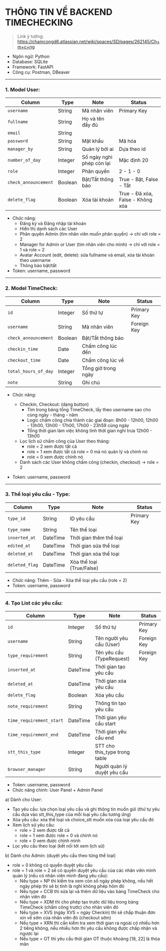# THÔNG TIN VỀ BACKEND TIMECHECKING
> Link ý tưởng: https://chamcongd6.atlassian.net/wiki/spaces/SD/pages/262145/Ch+m+c+ng 
+ Ngôn ngữ: Python
+ Database: SQLite
+ Framework: FastAPI
+ Công cụ: Postman, DBeaver
---

### 1. Model User: 
| Column             | Type      | Note                        | Status            |
|--------------------|-----------|-----------------------------|-------------------|
| `username`         | String    | Mã nhân viên                | Primary Key       |
| `fullname`         | String    | Họ và tên đầy đủ            |                   |
| `email`            | String    |                             |                   |
| `password`         | String    | Mật khẩu                    | Mã hóa            |
| `manager_by`       | String    | Quản lý bởi ai              | Dựa theo id       |
| `number_of_day`    | Integer   | Số ngày nghỉ phép còn lại   | Mặc định 20       |
| `role`             | Integer   | Phân quyền                  | 2 - 1 - 0         |
| `check_announcement`| Boolean  | Bật/Tắt thông báo           | True - Bật, False - Tắt |
| `delete_flag`      | Boolean   | Xóa tài khoản               | True - Đã xóa, False - Không xóa |

+ Chức năng: 
    + Đăng ký và Đăng nhập tài khoản
    + Hiển thị danh sách các User
    + Phân quyền Admin (tìm nhân viên muốn phân quyền) → chỉ với role = 2 
    + Manager for Admin or User (tìm nhân viên cho mình) → chỉ với role = 1 và role = 2
    + Avatar Account (edit, delete): sửa fullname và email, xóa tài khoản theo username
    + Thông báo bật/tắt 
+ Token: username, password
---

### 2. Model TimeCheck:
| Column               | Type     | Note                | Status         |
|----------------------|----------|---------------------|----------------|
| `id`                 | Integer  | Số thứ tự           | Primary Key    |
| `username`           | String   | Mã nhân viên        | Foreign Key    |
| `check_announcement` | Boolean  | Bật/Tắt thông báo   |                |
| `checkin_time`       | Date     | Chấm công lúc đến   |                |
| `checkout_time`      | Date     | Chấm công lúc về    |                |
| `total_hours_of_day` | Integer  | Tổng giờ trong ngày |                |
| `note`               | String   | Ghi chú             |                |

+ Chức năng:
    + Checkin, Checkout: (dạng button)
        + Tìm trong bảng tổng TimeCheck, lấy theo username sao cho cùng ngày - tháng - năm
        + Logic chấm công chia thành các giai đoạn: 8h00 - 12h00, 12h00 - 13h00, 13h00 - 17h00, 17h00 - 23h59 cùng ngày
        + Tổng thời gian làm việc không tính thời gian nghỉ trưa 12h00 - 13h00
    + Lọc lịch sử chấm công của User theo tháng:
        + role = 2 xem được tất cả
        + role = 1 xem được tất cả role = 0 mà nó quản lý và chính nó
        + role = 0 xem được chính nó
    + Danh sách các User không chấm công (checkin, checkout) → role = 2

+ Token: username, password
---

### 3. Thể loại yêu cầu - Type:
| Column       | Type      | Note                     | Status       |
|--------------|-----------|--------------------------|--------------|
| `type_id`    | String    | ID yêu cầu               | Primary Key  |
| `type_name`  | String    | Tên thể loại             |              |
| `inserted_at`| DateTime  | Thời gian thêm thể loại  |              |
| `edited_at`  | DateTime  | Thời gian sửa thể loại   |              |
| `deleted_at` | DateTime  | Thời gian xóa thể loại   |              |
| `deleted_flag`| DateTime  | Xóa thể loại (True/False)|              |

+ Chức năng: Thêm - Sửa - Xóa thể loại yêu cầu (role = 2)
+ Token: username, password
---

### 4. Tạo List các yêu cầu:
| Column                | Type      | Note                         | Status       |
|-----------------------|-----------|------------------------------|--------------|
| `id`                  | Integer   | Số thứ tự                    | Primary Key  |
| `username`            | String    | Tên người yêu cầu (User)     | Foreign Key  |
| `type_requirement`    | String    | Tên yêu cầu (TypeRequest)    | Foreign Key  |
| `inserted_at`         | DateTime  | Thời gian tạo yêu cầu        |              |
| `deleted_at`          | DateTime  | Thời gian xóa yêu cầu        |              |
| `delete_flag`         | Boolean   | Xóa yêu cầu                  |              |
| `note_requirement`    | String    | Thông tin tạo yêu cầu        |              |
| `time_requirement_start` | DateTime  | Thời gian yêu cầu start   |              |
| `time_requirement_end`   | DateTime  | Thời gian yêu cầu end     |              |
| `stt_this_type`       | Integer   | STT cho this_type trong table |              |
| `browser_manager`     | String    | Người quản lý duyệt yêu cầu  |              |

+ Token: username, password
+ Chức năng chính: User Panel + Admin Panel

a) Dành cho User:
+ Tạo yêu cầu: lựa chọn loại yêu cầu và ghi thông tin muốn gửi (thứ tự yêu cầu dựa vào stt_this_type của mỗi loại yêu cầu tương ứng)
+ Xóa yêu cầu: xóa thể loại và choice_stt muốn xóa của loại yêu cầu đó
+ Xem lịch sử yêu cầu:
    + role = 2 xem được tất cả
    + role = 1 xem được role = 0 và chính nó
    + role = 0 xem được chính mình
+ Lọc yêu cầu theo loại (kết nối tới xem lịch sử)

b) Dành cho Admin: (duyệt yêu cầu theo từng thể loại)
+ role = 0 không có quyền duyệt yêu cầu
+ role = 1 và role = 2 sẽ có quyền duyệt yêu cầu của các nhân viên mình quản lý (nếu có nhân viên mình đang yêu cầu):
    + Nếu type = NP thì kiểm tra xem còn số ngày phép không, nếu hết ngày phép thì sẽ bị tính là nghỉ không phép hôm đó
    + Nếu type = CCB thì sửa lại và thêm dữ liệu vào bảng TimeCheck cho nhân viên đó
    + Nếu type = XDM thì cho phép tạo trước dữ liệu trong bàng TimeCheck (chấm công trước) cho nhân viên đó
    + Nếu type = XVS (ngày XVS = ngày Checkin) thì sẽ chấp thuận đơn xin về sớm của nhân viên đó (checkout sớm)
    + Nếu type = XRN thì cần kiểm tra xem thời gian ra ngoài có nhiều hơn 2 tiếng không, nếu nhiều hơn thì yêu cầu không được chấp nhận và ngược lại
    + Nếu type = OT thì yêu cầu thời gian OT thuộc khoảng [18, 22] là thỏa mãn
